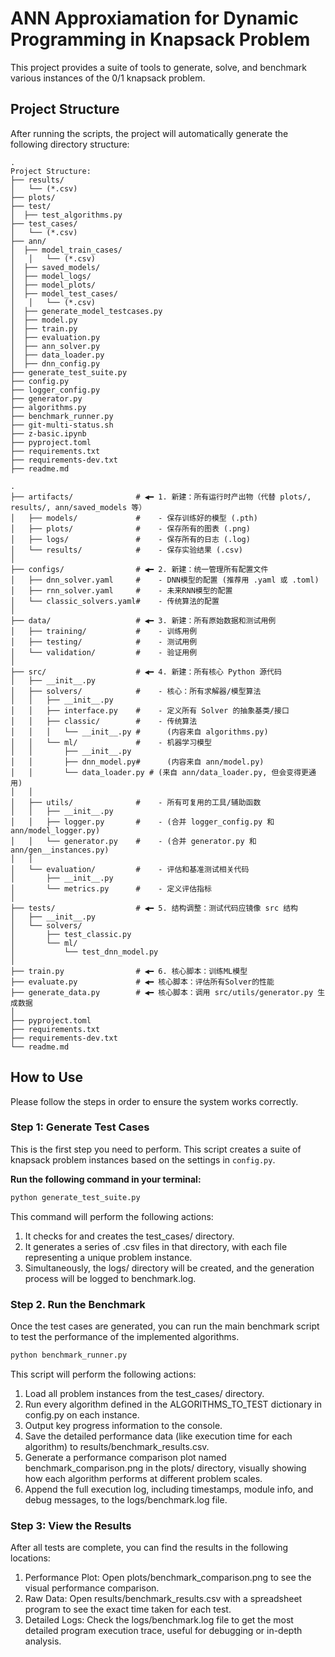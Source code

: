# ANN Approxiamation for Dynamic Programming in Knapsack Problem

This project provides a suite of tools to generate, solve, and benchmark various instances of the 0/1 knapsack problem.

## Project Structure

After running the scripts, the project will automatically generate the following directory structure:

```text
.
Project Structure:
├── results/
│   └── (*.csv)
├── plots/
├── test/
│  ├── test_algorithms.py
├── test_cases/
│   └── (*.csv)
├── ann/
│  ├── model_train_cases/
│   │   └── (*.csv)
│  ├── saved_models/
│  ├── model_logs/
│  ├── model_plots/
│  ├── model_test_cases/
│   │   └── (*.csv)
│  ├── generate_model_testcases.py
│  ├── model.py
│  ├── train.py
│  ├── evaluation.py
│  ├── ann_solver.py
│  ├── data_loader.py
│  ├── dnn_config.py
├── generate_test_suite.py
├── config.py
├── logger_config.py
├── generator.py
├── algorithms.py
├── benchmark_runner.py
├── git-multi-status.sh
├── z-basic.ipynb
├── pyproject.toml
├── requirements.txt
├── requirements-dev.txt
├── readme.md
```


```text
.
├── artifacts/              # ◀━ 1. 新建：所有运行时产出物（代替 plots/, results/, ann/saved_models 等）
│   ├── models/             #    - 保存训练好的模型 (.pth)
│   ├── plots/              #    - 保存所有的图表 (.png)
│   ├── logs/               #    - 保存所有的日志 (.log)
│   └── results/            #    - 保存实验结果 (.csv)
│
├── configs/                # ◀━ 2. 新建：统一管理所有配置文件
│   ├── dnn_solver.yaml     #    - DNN模型的配置 (推荐用 .yaml 或 .toml)
│   ├── rnn_solver.yaml     #    - 未来RNN模型的配置
│   └── classic_solvers.yaml#    - 传统算法的配置
│
├── data/                   # ◀━ 3. 新建：所有原始数据和测试用例
│   ├── training/           #    - 训练用例
│   ├── testing/            #    - 测试用例
│   └── validation/         #    - 验证用例
│
├── src/                    # ◀━ 4. 新建：所有核心 Python 源代码
│   ├── __init__.py
│   ├── solvers/            #    - 核心：所有求解器/模型算法
│   │   ├── __init__.py
│   │   ├── interface.py    #    - 定义所有 Solver 的抽象基类/接口
│   │   ├── classic/        #    - 传统算法
│   │   │   └── __init__.py #      (内容来自 algorithms.py)
│   │   └── ml/             #    - 机器学习模型
│   │       ├── __init__.py
│   │       ├── dnn_model.py#      (内容来自 ann/model.py)
│   │       └── data_loader.py # (来自 ann/data_loader.py, 但会变得更通用)
│   │
│   ├── utils/              #    - 所有可复用的工具/辅助函数
│   │   ├── __init__.py
│   │   ├── logger.py       #    - (合并 logger_config.py 和 ann/model_logger.py)
│   │   └── generator.py    #    - (合并 generator.py 和 ann/gen__instances.py)
│   │
│   └── evaluation/         #    - 评估和基准测试相关代码
│       ├── __init__.py
│       └── metrics.py      #    - 定义评估指标
│
├── tests/                  # ◀━ 5. 结构调整：测试代码应镜像 src 结构
│   ├── __init__.py
│   └── solvers/
│       ├── test_classic.py
│       └── ml/
│           └── test_dnn_model.py
│
├── train.py                # ◀━ 6. 核心脚本：训练ML模型
├── evaluate.py             # ◀━ 核心脚本：评估所有Solver的性能
├── generate_data.py        # ◀━ 核心脚本：调用 src/utils/generator.py 生成数据
│
├── pyproject.toml
├── requirements.txt
├── requirements-dev.txt
└── readme.md
```

## How to Use

Please follow the steps in order to ensure the system works correctly.

### Step 1: Generate Test Cases

This is the first step you need to perform. This script creates a suite of knapsack problem instances based on the settings in `config.py`.

**Run the following command in your terminal:**

```bash
python generate_test_suite.py
```

This command will perform the following actions:

1. It checks for and creates the test_cases/ directory.
2. It generates a series of .csv files in that directory, with each file representing a unique problem instance.
3. Simultaneously, the logs/ directory will be created, and the generation process will be logged to benchmark.log.

### Step 2. Run the Benchmark

Once the test cases are generated, you can run the main benchmark script to test the performance of the implemented algorithms.

```bash
python benchmark_runner.py
```

This script will perform the following actions:

1. Load all problem instances from the test_cases/ directory.
2. Run every algorithm defined in the ALGORITHMS_TO_TEST dictionary in config.py on each instance.
3. Output key progress information to the console.
4. Save the detailed performance data (like execution time for each algorithm) to results/benchmark_results.csv.
5. Generate a performance comparison plot named benchmark_comparison.png in the plots/ directory, visually showing how each algorithm performs at different problem scales.
6. Append the full execution log, including timestamps, module info, and debug messages, to the logs/benchmark.log file.

### Step 3: View the Results

After all tests are complete, you can find the results in the following locations:

1. Performance Plot: Open plots/benchmark_comparison.png to see the visual performance comparison.
2. Raw Data: Open results/benchmark_results.csv with a spreadsheet program to see the exact time taken for each test.
3. Detailed Logs: Check the logs/benchmark.log file to get the most detailed program execution trace, useful for debugging or in-depth analysis.